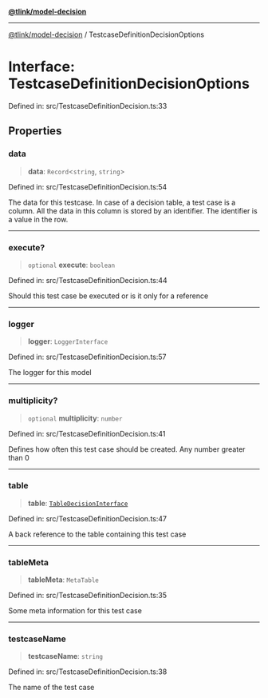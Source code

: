 [**@tlink/model-decision**](../README.md)

***

[@tlink/model-decision](../globals.md) / TestcaseDefinitionDecisionOptions

# Interface: TestcaseDefinitionDecisionOptions

Defined in: src/TestcaseDefinitionDecision.ts:33

## Properties

### data

> **data**: `Record`\<`string`, `string`\>

Defined in: src/TestcaseDefinitionDecision.ts:54

The data for this testcase.
 In case of a decision table, a test case is a column. All the data in this
column is stored by an identifier. The identifier is a value in the row.

***

### execute?

> `optional` **execute**: `boolean`

Defined in: src/TestcaseDefinitionDecision.ts:44

Should this test case be executed or is it only for a reference

***

### logger

> **logger**: `LoggerInterface`

Defined in: src/TestcaseDefinitionDecision.ts:57

The logger for this model

***

### multiplicity?

> `optional` **multiplicity**: `number`

Defined in: src/TestcaseDefinitionDecision.ts:41

Defines how often this test case should be created. Any number greater than 0

***

### table

> **table**: [`TableDecisionInterface`](TableDecisionInterface.md)

Defined in: src/TestcaseDefinitionDecision.ts:47

A back reference to the table containing this test case

***

### tableMeta

> **tableMeta**: `MetaTable`

Defined in: src/TestcaseDefinitionDecision.ts:35

Some meta information for this test case

***

### testcaseName

> **testcaseName**: `string`

Defined in: src/TestcaseDefinitionDecision.ts:38

The name of the test case
